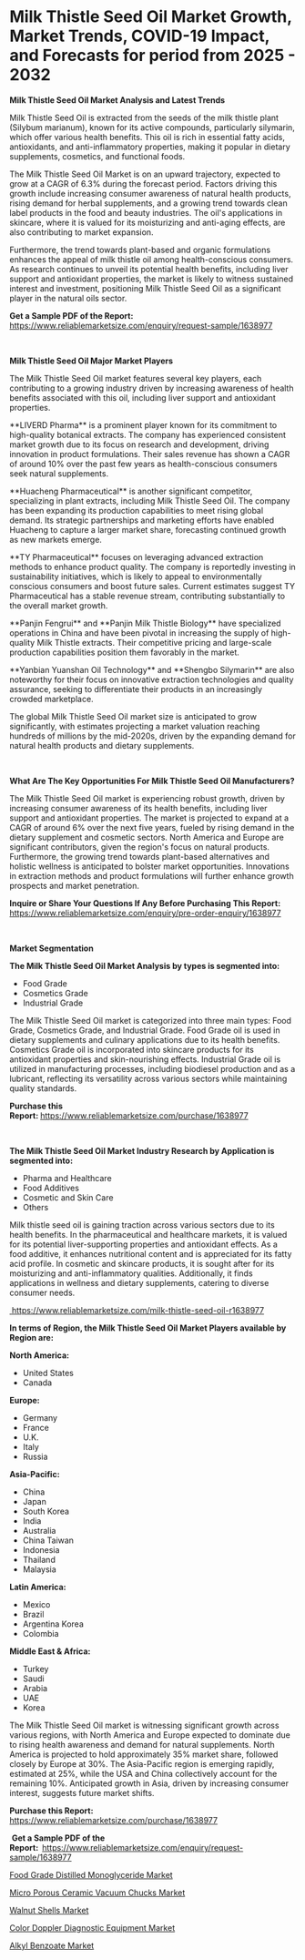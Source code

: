 <p><h1>Milk Thistle Seed Oil Market Growth, Market Trends, COVID-19 Impact, and Forecasts for period from 2025 - 2032</h1></p><p><strong>Milk Thistle Seed Oil Market Analysis and Latest Trends</strong></p>
<p><p>Milk Thistle Seed Oil is extracted from the seeds of the milk thistle plant (Silybum marianum), known for its active compounds, particularly silymarin, which offer various health benefits. This oil is rich in essential fatty acids, antioxidants, and anti-inflammatory properties, making it popular in dietary supplements, cosmetics, and functional foods.</p><p>The Milk Thistle Seed Oil Market is on an upward trajectory, expected to grow at a CAGR of 6.3% during the forecast period. Factors driving this growth include increasing consumer awareness of natural health products, rising demand for herbal supplements, and a growing trend towards clean label products in the food and beauty industries. The oil's applications in skincare, where it is valued for its moisturizing and anti-aging effects, are also contributing to market expansion.</p><p>Furthermore, the trend towards plant-based and organic formulations enhances the appeal of milk thistle oil among health-conscious consumers. As research continues to unveil its potential health benefits, including liver support and antioxidant properties, the market is likely to witness sustained interest and investment, positioning Milk Thistle Seed Oil as a significant player in the natural oils sector.</p></p>
<p><strong>Get a Sample PDF of the Report:&nbsp;</strong> <a href="https://www.reliablemarketsize.com/enquiry/request-sample/1638977?utm_campaign=1898&utm_medium=2&utm_source=Github&utm_content=ia&utm_term=30012025&utm_id=milk-thistle-seed-oil">https://www.reliablemarketsize.com/enquiry/request-sample/1638977</a></p>
<p>&nbsp;</p>
<p><strong>Milk Thistle Seed Oil Major Market Players</strong></p>
<p><p>The Milk Thistle Seed Oil market features several key players, each contributing to a growing industry driven by increasing awareness of health benefits associated with this oil, including liver support and antioxidant properties.</p><p>**LIVERD Pharma** is a prominent player known for its commitment to high-quality botanical extracts. The company has experienced consistent market growth due to its focus on research and development, driving innovation in product formulations. Their sales revenue has shown a CAGR of around 10% over the past few years as health-conscious consumers seek natural supplements.</p><p>**Huacheng Pharmaceutical** is another significant competitor, specializing in plant extracts, including Milk Thistle Seed Oil. The company has been expanding its production capabilities to meet rising global demand. Its strategic partnerships and marketing efforts have enabled Huacheng to capture a larger market share, forecasting continued growth as new markets emerge.</p><p>**TY Pharmaceutical** focuses on leveraging advanced extraction methods to enhance product quality. The company is reportedly investing in sustainability initiatives, which is likely to appeal to environmentally conscious consumers and boost future sales. Current estimates suggest TY Pharmaceutical has a stable revenue stream, contributing substantially to the overall market growth.</p><p>**Panjin Fengrui** and **Panjin Milk Thistle Biology** have specialized operations in China and have been pivotal in increasing the supply of high-quality Milk Thistle extracts. Their competitive pricing and large-scale production capabilities position them favorably in the market.</p><p>**Yanbian Yuanshan Oil Technology** and **Shengbo Silymarin** are also noteworthy for their focus on innovative extraction technologies and quality assurance, seeking to differentiate their products in an increasingly crowded marketplace.</p><p>The global Milk Thistle Seed Oil market size is anticipated to grow significantly, with estimates projecting a market valuation reaching hundreds of millions by the mid-2020s, driven by the expanding demand for natural health products and dietary supplements.</p></p>
<p>&nbsp;</p>
<p><strong>What Are The Key Opportunities For Milk Thistle Seed Oil Manufacturers?</strong></p>
<p><p>The Milk Thistle Seed Oil market is experiencing robust growth, driven by increasing consumer awareness of its health benefits, including liver support and antioxidant properties. The market is projected to expand at a CAGR of around 6% over the next five years, fueled by rising demand in the dietary supplement and cosmetic sectors. North America and Europe are significant contributors, given the region's focus on natural products. Furthermore, the growing trend towards plant-based alternatives and holistic wellness is anticipated to bolster market opportunities. Innovations in extraction methods and product formulations will further enhance growth prospects and market penetration.</p></p>
<p><strong>Inquire or Share Your Questions If Any Before Purchasing This Report:</strong> <a href="https://www.reliablemarketsize.com/enquiry/pre-order-enquiry/1638977?utm_campaign=1898&utm_medium=2&utm_source=Github&utm_content=ia&utm_term=30012025&utm_id=milk-thistle-seed-oil">https://www.reliablemarketsize.com/enquiry/pre-order-enquiry/1638977</a></p>
<p>&nbsp;</p>
<p><strong>Market Segmentation</strong></p>
<p><strong>The Milk Thistle Seed Oil Market Analysis by types is segmented into:</strong></p>
<p><ul><li>Food Grade</li><li>Cosmetics Grade</li><li>Industrial Grade</li></ul></p>
<p><p>The Milk Thistle Seed Oil market is categorized into three main types: Food Grade, Cosmetics Grade, and Industrial Grade. Food Grade oil is used in dietary supplements and culinary applications due to its health benefits. Cosmetics Grade oil is incorporated into skincare products for its antioxidant properties and skin-nourishing effects. Industrial Grade oil is utilized in manufacturing processes, including biodiesel production and as a lubricant, reflecting its versatility across various sectors while maintaining quality standards.</p></p>
<p><strong>Purchase this Report:&nbsp;</strong><a href="https://www.reliablemarketsize.com/purchase/1638977?utm_campaign=1898&utm_medium=2&utm_source=Github&utm_content=ia&utm_term=30012025&utm_id=milk-thistle-seed-oil">https://www.reliablemarketsize.com/purchase/1638977</a></p>
<p>&nbsp;</p>
<p><strong>The Milk Thistle Seed Oil Market Industry Research by Application is segmented into:</strong></p>
<p><ul><li>Pharma and Healthcare</li><li>Food Additives</li><li>Cosmetic and Skin Care</li><li>Others</li></ul></p>
<p><p>Milk thistle seed oil is gaining traction across various sectors due to its health benefits. In the pharmaceutical and healthcare markets, it is valued for its potential liver-supporting properties and antioxidant effects. As a food additive, it enhances nutritional content and is appreciated for its fatty acid profile. In cosmetic and skincare products, it is sought after for its moisturizing and anti-inflammatory qualities. Additionally, it finds applications in wellness and dietary supplements, catering to diverse consumer needs.</p></p>
<p><a href="https://www.reliablemarketsize.com/milk-thistle-seed-oil-r1638977?utm_campaign=1898&utm_medium=2&utm_source=Github&utm_content=ia&utm_term=30012025&utm_id=milk-thistle-seed-oil">&nbsp;https://www.reliablemarketsize.com/milk-thistle-seed-oil-r1638977</a></p>
<p><strong>In terms of Region, the Milk Thistle Seed Oil Market Players available by Region are:</strong></p>
<p>
    <p> <strong> North America: </strong>
        <ul>
            <li>United States</li>
            <li>Canada</li>
        </ul>
        </p> 
    <p> <strong> Europe: </strong>
        <ul>
            <li>Germany</li>
            <li>France</li>
            <li>U.K.</li>
            <li>Italy</li>
            <li>Russia</li>
        </ul>
        </p> 
    <p> <strong> Asia-Pacific: </strong>
        <ul>
            <li>China</li>
            <li>Japan</li>
            <li>South Korea</li>
            <li>India</li>
            <li>Australia</li>
            <li>China Taiwan</li>
            <li>Indonesia</li>
            <li>Thailand</li>
            <li>Malaysia</li>
        </ul>
        </p> 
    <p> <strong> Latin America: </strong>
        <ul>
            <li>Mexico</li>
            <li>Brazil</li>
            <li>Argentina Korea</li>
            <li>Colombia</li>
        </ul>
        </p> 
    <p> <strong> Middle East & Africa: </strong>
        <ul>
            <li>Turkey</li>
            <li>Saudi</li>
            <li>Arabia</li>
            <li>UAE</li>
            <li>Korea</li>
        </ul>
    </p>
    </p>
<p><p>The Milk Thistle Seed Oil market is witnessing significant growth across various regions, with North America and Europe expected to dominate due to rising health awareness and demand for natural supplements. North America is projected to hold approximately 35% market share, followed closely by Europe at 30%. The Asia-Pacific region is emerging rapidly, estimated at 25%, while the USA and China collectively account for the remaining 10%. Anticipated growth in Asia, driven by increasing consumer interest, suggests future market shifts.</p></p>
<p><strong>Purchase this Report: </strong><a href="https://www.reliablemarketsize.com/purchase/1638977?utm_campaign=1898&utm_medium=2&utm_source=Github&utm_content=ia&utm_term=30012025&utm_id=milk-thistle-seed-oil">https://www.reliablemarketsize.com/purchase/1638977</a></p>
<p>&nbsp;<strong>Get a Sample PDF of the Report:&nbsp;&nbsp;</strong><a href="https://www.reliablemarketsize.com/enquiry/request-sample/1638977?utm_campaign=1898&utm_medium=2&utm_source=Github&utm_content=ia&utm_term=30012025&utm_id=milk-thistle-seed-oil">https://www.reliablemarketsize.com/enquiry/request-sample/1638977</a></p>
<p><strong></strong></p>
<p><p><a href="https://www.linkedin.com/pulse/in-depth-evaluation-food-grade-distilled-monoglyceride-market-enjxf?utm_campaign=1898&utm_medium=2&utm_source=Github&utm_content=ia&utm_term=30012025&utm_id=milk-thistle-seed-oil">Food Grade Distilled Monoglyceride Market</a></p><p><a href="https://www.linkedin.com/pulse/micro-porous-ceramic-vacuum-chucks-market-global-analysis-tiqif?utm_campaign=1898&utm_medium=2&utm_source=Github&utm_content=ia&utm_term=30012025&utm_id=milk-thistle-seed-oil">Micro Porous Ceramic Vacuum Chucks Market</a></p><p><a href="https://github.com/BryceTownsendr/Market-Research-Report-List-7/blob/main/walnut-shells-market.md?utm_campaign=1898&utm_medium=2&utm_source=Github&utm_content=ia&utm_term=30012025&utm_id=milk-thistle-seed-oil">Walnut Shells Market</a></p><p><a href="https://www.linkedin.com/pulse/color-doppler-diagnostic-equipment-market-outlook-2025-2032-trends-zmxuf?utm_campaign=1898&utm_medium=2&utm_source=Github&utm_content=ia&utm_term=30012025&utm_id=milk-thistle-seed-oil">Color Doppler Diagnostic Equipment Market</a></p><p><a href="https://github.com/mahnoor2003/Market-Research-Report-List-7/blob/main/alkyl-benzoate-market.md?utm_campaign=1898&utm_medium=2&utm_source=Github&utm_content=ia&utm_term=30012025&utm_id=milk-thistle-seed-oil">Alkyl Benzoate Market</a></p></p>